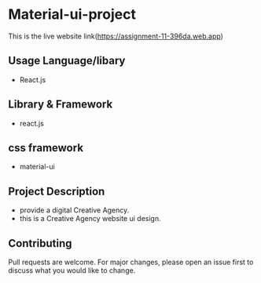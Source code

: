 # Material-ui-project

This is the live website link(https://assignment-11-396da.web.app)

## Usage Language/libary
- React.js

## Library & Framework
- react.js


## css framework
- material-ui

## Project Description
- provide a digital Creative Agency.
- this is a Creative Agency website ui design.


## Contributing
Pull requests are welcome. For major changes, please open an issue first to discuss what you would like to change.
